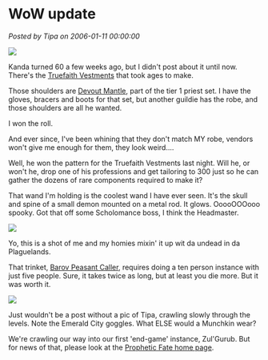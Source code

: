 # WoW update

*Posted by Tipa on 2006-01-11 00:00:00*

![](../images/kanda60.jpg)

Kanda turned 60 a few weeks ago, but I didn't post about it until now. There's the [Truefaith Vestments](http://www.thottbot.com/?i=24750) that took ages to make.

Those shoulders are [Devout Mantle](http://www.thottbot.com/?i=20469), part of the tier 1 priest set. I have the gloves, bracers and boots for that set, but another guildie has the robe, and those shoulders are all he wanted.

I won the roll.

And ever since, I've been whining that they don't match MY robe, vendors won't give me enough for them, they look weird....

Well, he won the pattern for the Truefaith Vestments last night. Will he, or won't he, drop one of his professions and get tailoring to 300 just so he can gather the dozens of rare components required to make it?

That wand I'm holding is the coolest wand I have ever seen. It's the skull and spine of a small demon mounted on a metal rod. It glows. OoooOOOooo spooky. Got that off some Scholomance boss, I think the Headmaster.

![](../images/kandaposse.jpg)

Yo, this is a shot of me and my homies mixin' it up wit da undead in da Plaguelands.

That trinket, [Barov Peasant Caller](http://www.thottbot.com/?n=240312), requires doing a ten person instance with just five people. Sure, it takes twice as long, but at least you die more. But it was worth it.

![](../images/tipa31.jpg)

Just wouldn't be a post without a pic of Tipa, crawling slowly through the levels. Note the Emerald City goggles. What ELSE would a Munchkin wear?

We're crawling our way into our first 'end-game' instance, Zul'Gurub. But for news of that, please look at the [Prophetic Fate home page](http://fate.westkarana.com).
